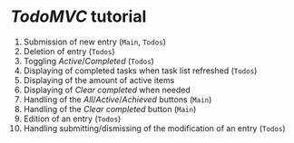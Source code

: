 # *TodoMVC* tutorial

1. Submission of new entry (`Main`, `Todos`)
2. Deletion of entry (`Todos`)
3. Toggling *Active*/*Completed* (`Todos`)
4. Displaying of completed tasks when task list refreshed (`Todos`)
5. Displaying of the amount of active items
6. Displaying of *Clear completed* when needed
7. Handling of the *All*/*Active*/*Achieved* buttons (`Main`)
8. Handling of the *Clear completed* button (`Main`)
9. Edition of an entry (`Todos`)
10. Handling submitting/dismissing of the modification of an entry (`Todos`)